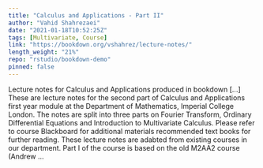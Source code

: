 ```yaml
---
title: "Calculus and Applications - Part II"
author: "Vahid Shahrezaei"
date: "2021-01-18T10:52:25Z"
tags: [Multivariate, Course]
link: "https://bookdown.org/vshahrez/lecture-notes/"
length_weight: "21%"
repo: "rstudio/bookdown-demo"
pinned: false
---
```


Lecture notes for Calculus and Applications produced in bookdown [...] These are lecture notes for the second part of Calculus and Applications first year module at the Department of Mathematics, Imperial College London. The notes are split into three parts on Fourier Transform, Ordinary Differential Equations and Introduction to Multivariate Calculus. Please refer to course Blackboard for additional materials recommended text books for further reading. These lecture notes are adabted from existing courses in our department. Part I of the course is based on the old M2AA2 course (Andrew ...
